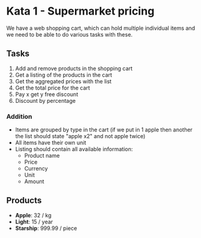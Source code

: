 # Kata 1 - Supermarket pricing

We have a web shopping cart, which can hold multiple individual items and we need to be able to do various tasks with these.

## Tasks

1. Add and remove products in the shopping cart
2. Get a listing of the products in the cart
3. Get the aggregated prices with the list
4. Get the total price for the cart
5. Pay x get y free discount
6. Discount by percentage

### Addition

* Items are grouped by type in the cart (if we put in 1 apple then another the list should state "apple x2" and not apple twice)
* All items have their own unit
* Listing should contain all available information:
    * Product name
    * Price
    * Currency
    * Unit
    * Amount

## Products

* **Apple**: 32 / kg
* **Light**: 15 / year
* **Starship**: 999.99 / piece
